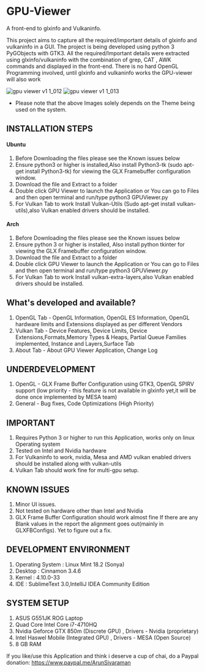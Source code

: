 ﻿# GPU-Viewer
A front-end to glxinfo and Vulkaninfo. 

This project aims to capture all the required/important details of glxinfo and vulkaninfo in a GUI. The project is being developed using python 3 PyGObjects with GTK3. All the required/Important details were extracted using glxinfo/vulkaninfo with the combination of grep, CAT , AWK commands and displayed in the front-end. There is no hard OpenGL Programming involved, until glxinfo and vulkaninfo works the GPU-viewer will also work

![gpu viewer v1 1_012](https://user-images.githubusercontent.com/30646692/31587542-4080c190-b201-11e7-8a57-639d3b214268.png)
![gpu viewer v1 1_013](https://user-images.githubusercontent.com/30646692/31587559-7d11dc2a-b201-11e7-9058-184d2c7c189b.png)

* Please note that the above Images solely depends on the Theme being used on the system.

## INSTALLATION STEPS

#### Ubuntu

1. Before Downloading the files please see the Known issues below
2. Ensure python3 or higher is installed,Also install Python3-tk (sudo apt-get install Python3-tk) for viewing the GLX Framebuffer configuration window.
3. Download the file and Extract to a folder
4. Double click GPU Viewer to launch the Application or You can go to Files and then open terminal and run/type python3 GPUViewer.py
5. For Vulkan Tab to work Install Vulkan-Utils (Sudo apt-get install vulkan-utils),also Vulkan enabled drivers should be installed.

#### Arch 

1. Before Downloading the files please see the Known issues below
2. Ensure python 3 or higher is installed, Also install python tkinter for viewing the GLX Framebuffer configuration window.
3. Download the file and Extract to a folder
4. Double click GPU Viewer to launch the Application or You can go to Files and then open terminal and run/type python3 GPUViewer.py
5. For Vulkan Tab to work Install vulkan-extra-layers,also Vulkan enabled drivers should be installed.


## What's developed and available?

1. OpenGL Tab - OpenGL Information, OpenGL ES Information, OpenGL hardware limits and Extensions displayed as per different Vendors
2. Vulkan Tab - Device Features, Device Limits, Device Extensions,Formats,Memory Types & Heaps, Partial Queue Families implemented, Instance and Layers,Surface Tab
3. About Tab - About GPU Viewer Application, Change Log


## UNDERDEVELOPMENT

1. OpenGL - GLX Frame Buffer Configuration using GTK3, OpenGL SPIRV support (low priority - this feature is not available in glxinfo yet,it will be done once implemented by MESA team)
2. General - Bug fixes, Code Optimizations (High Priority)

## IMPORTANT

1. Requires Python 3 or higher to run this Application, works only on linux Operating system
2. Tested on Intel and Nvidia hardware
3. For Vulkaninfo to work, nvidia, Mesa and AMD vulkan enabled drivers should be installed along with vulkan-utils
4. Vulkan Tab should work fine for multi-gpu setup.

## KNOWN ISSUES

1. Minor UI issues.
2. Not tested on hardware other than Intel and Nvidia
3. GLX Frame Buffer Configuration should work almost fine If there are any Blank values in the report the alignment goes out(mainly in GLXFBConfigs). Yet to figure out a fix.

## DEVELOPMENT ENVIRONMENT

1. Operating System : Linux Mint 18.2 (Sonya)
2. Desktop : Cinnamon 3.4.6
3. Kernel : 4.10.0-33
4. IDE : SublimeText 3.0,IntelliJ IDEA Community Edition

## SYSTEM SETUP

1. ASUS G551JK ROG Laptop
2. Quad Core Intel Core i7-4710HQ
3. Nvidia Geforce GTX 850m (Discrete GPU) , Drivers - Nvidia (proprietary)
4. Intel Haswel Mobile (Integrated GPU) , Drivers - MESA (Open Source)
5. 8 GB RAM

If you like/use this Application and think i deserve a cup of chai, do a Paypal donation: https://www.paypal.me/ArunSivaraman
